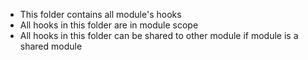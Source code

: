 -   This folder contains all module's hooks
-   All hooks in this folder are in module scope
-   All hooks in this folder can be shared to other module if module is a shared module

